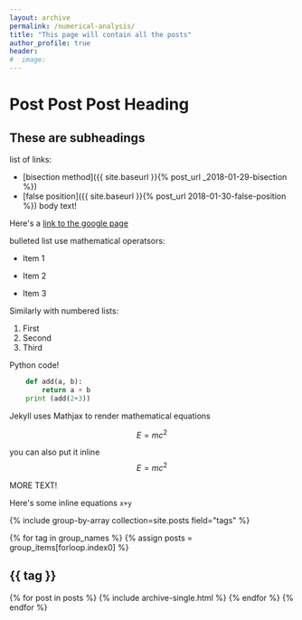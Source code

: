 ```yaml
---
layout: archive
permalink: /numerical-analysis/
title: "This page will contain all the posts"
author_profile: true
header:
#  image:
---
```

# Post Post Post Heading

## These are subheadings

list of links:
* [bisection method]({{ site.baseurl }}{% post_url _2018-01-29-bisection %})
* [false position]({{ site.baseurl }}{% post_url 2018-01-30-false-position %})
body text!

Here's a [link to the google page](https://google.com)

bulleted list use mathematical operatsors:
* Item 1
+ Item 2
- Item 3

Similarly with numbered lists:
1. First
2. Second
3. Third


Python code!
```python
    def add(a, b):
        return a + b
    print (add(2+3))
```
Jekyll uses Mathjax to render mathematical equations

$$E=mc^2$$

you can also put it inline $$E=mc^2$$


MORE TEXT!

Here's some inline equations `x+y`

{% include group-by-array collection=site.posts field="tags" %}

{% for tag in group_names %}
  {% assign posts = group_items[forloop.index0] %}
  <h2 id="{{ tag | slugify }}" class="archive__subtitle">{{ tag }}</h2>
  {% for post in posts %}
    {% include archive-single.html %}
  {% endfor %}
{% endfor %}
